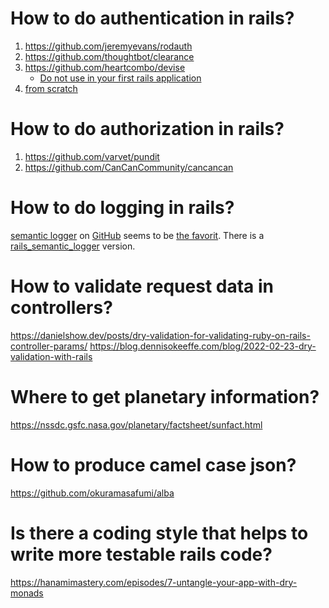 # How to do authentication in rails?

1. https://github.com/jeremyevans/rodauth
2. https://github.com/thoughtbot/clearance
3. https://github.com/heartcombo/devise
    - [Do not use in your first rails application](https://github.com/heartcombo/devise#starting-with-rails)
4. [from scratch](https://stevepolito.design/blog/rails-authentication-from-scratch)

# How to do authorization in rails?

1. https://github.com/varvet/pundit
2. https://github.com/CanCanCommunity/cancancan

# How to do logging in rails?

[semantic logger](https://logger.rocketjob.io/) on [GitHub](https://github.com/reidmorrison/semantic_logger) seems to be [the favorit](https://www.reddit.com/r/rails/comments/118t23n/structured_logging_with_rails/).
There is a [rails_semantic_logger](https://github.com/reidmorrison/rails_semantic_logger) version.

# How to validate request data in controllers?

https://danielshow.dev/posts/dry-validation-for-validating-ruby-on-rails-controller-params/
https://blog.dennisokeeffe.com/blog/2022-02-23-dry-validation-with-rails

# Where to get planetary information?

https://nssdc.gsfc.nasa.gov/planetary/factsheet/sunfact.html

# How to produce camel case json?

https://github.com/okuramasafumi/alba

# Is there a coding style that helps to write more testable rails code?

https://hanamimastery.com/episodes/7-untangle-your-app-with-dry-monads